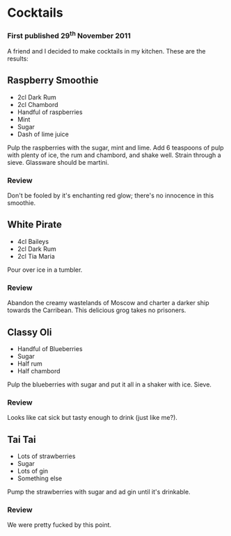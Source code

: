 # Cocktails
### First published 29<sup>th</sup> November 2011

A friend and I decided to make cocktails in my kitchen. These are the results:

## Raspberry Smoothie

* 2cl Dark Rum
* 2cl Chambord
* Handful of raspberries
* Mint
* Sugar
* Dash of lime juice

Pulp the raspberries with the sugar, mint and lime. Add 6 teaspoons of pulp with plenty of ice, the rum and chambord, and shake well.
Strain through a sieve. Glassware should be martini.

### Review
Don't be fooled by it's enchanting red glow; there's no innocence in this smoothie.

## White Pirate

* 4cl Baileys
* 2cl Dark Rum
* 2cl Tia Maria

Pour over ice in a tumbler.

### Review
Abandon the creamy wastelands of Moscow and charter a darker ship towards the Carribean. This delicious grog takes no prisoners.

## Classy Oli
* Handful of Blueberries
* Sugar
* Half rum
* Half chambord

Pulp the blueberries with sugar and put it all in a shaker with ice. Sieve.

### Review
Looks like cat sick but tasty enough to drink (just like me?).

## Tai Tai
* Lots of strawberries
* Sugar
* Lots of gin
* Something else

Pump the strawberries with sugar and ad gin until it's drinkable.

### Review
We were pretty fucked by this point.
